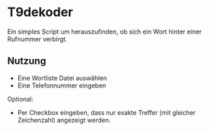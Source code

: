 # T9dekoder
Ein simples Script um herauszufinden, ob sich ein Wort hinter einer Rufnummer verbirgt.

## Nutzung
* Eine Wortliste Datei auswählen
* Eine Telefonnummer eingeben

Optional:
* Per Checkbox eingeben, dass nur exakte Treffer (mit gleicher Zeichenzahl) angezeigt werden.
